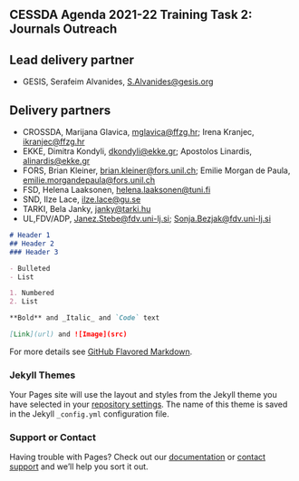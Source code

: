 ## CESSDA Agenda 2021-22 Training Task 2: Journals Outreach


## Lead delivery partner 
- GESIS, Serafeim Alvanides, S.Alvanides@gesis.org

## Delivery partners 
- CROSSDA, Marijana Glavica, mglavica@ffzg.hr; Irena Kranjec, ikranjec@ffzg.hr
- EKKE, Dimitra Kondyli, dkondyli@ekke.gr; Apostolos Linardis, alinardis@ekke.gr
- FORS, Brian Kleiner, brian.kleiner@fors.unil.ch; Emilie Morgan de Paula, emilie.morgandepaula@fors.unil.ch
- FSD, Helena Laaksonen, helena.laaksonen@tuni.fi 
- SND, Ilze Lace,  ilze.lace@gu.se 
- TARKI, Bela Janky, janky@tarki.hu 
- UL,FDV/ADP, Janez.Stebe@fdv.uni-lj.si; Sonja.Bezjak@fdv.uni-lj.si

```markdown
# Header 1
## Header 2
### Header 3

- Bulleted
- List

1. Numbered
2. List

**Bold** and _Italic_ and `Code` text

[Link](url) and ![Image](src)
```

For more details see [GitHub Flavored Markdown](https://guides.github.com/features/mastering-markdown/).

### Jekyll Themes

Your Pages site will use the layout and styles from the Jekyll theme you have selected in your [repository settings](https://github.com/pmarsceill/test-jtd/settings). The name of this theme is saved in the Jekyll `_config.yml` configuration file.

### Support or Contact

Having trouble with Pages? Check out our [documentation](https://help.github.com/categories/github-pages-basics/) or [contact support](https://github.com/contact) and we’ll help you sort it out.
